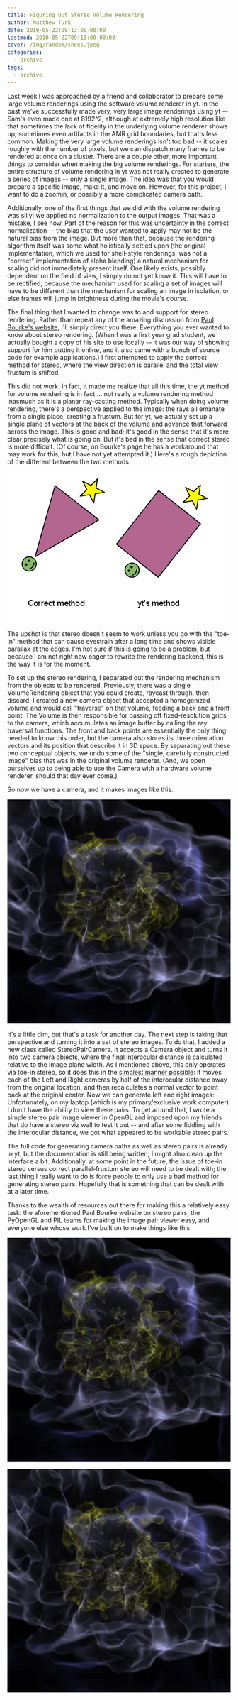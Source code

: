 ```yaml
---
title: Figuring Out Stereo Volume Rendering
author: Matthew Turk
date: 2010-05-22T09:13:00-00:00
lastmod: 2010-05-22T09:13:00-00:00
cover: /img/random/shoes.jpeg
categories:
  - archive
tags:
  - archive
---
```

Last week I was approached by a friend and collaborator to prepare some
large volume renderings using the software volume renderer in yt. In the
past we've successfully made very, very large image renderings using yt
-- Sam's even made one at 8192^2, although at extremely high resolution
like that sometimes the lack of fidelity in the underlying volume
renderer shows up; sometimes even artifacts in the AMR grid boundaries,
but that's less common. Making the very large volume renderings isn't
too bad -- it scales roughly with the number of pixels, but we can
dispatch many frames to be rendered at once on a cluster. There are a
couple other, more important things to consider when making the big
volume renderings. For starters, the entire structure of volume
rendering in yt was not really created to generate a series of images --
only a single image. The idea was that you would prepare a specific
image, make it, and move on. However, for this project, I want to do a
zoomin, or possibly a more complicated camera path.

Additionally, one of the first things that we did with the volume
rendering was silly: we applied no normalization to the output images.
That was a mistake, I see now. Part of the reason for this was
uncertainty in the correct normalization -- the bias that the user
wanted to apply may not be the natural bias from the image. But more
than that, because the rendering algorithm itself was some what
holistically settled upon (the original implementation, which we used
for shell-style renderings, was not a "correct" implementation of alpha
blending) a natural mechanism for scaling did not immediately present
itself. One likely exists, possibly dependent on the field of view, I
simply do not yet know it. This will have to be rectified, because the
mechanism used for scaling a set of images will have to be different
than the mechanism for scaling an image in isolation, or else frames
will jump in brightness during the movie's course.

The final thing that I wanted to change was to add support for stereo
rendering. Rather than repeat any of the amazing discussion from [Paul
Bourke's
website](http://local.wasp.uwa.edu.au/~pbourke/miscellaneous/stereographics/stereorender/),
I'll simply direct you there. Everything you ever wanted to know about
stereo rendering. (When I was a first year grad student, we actually
bought a copy of his site to use locally -- it was our way of showing
support for him putting it online, and it also came with a bunch of
source code for example applications.) I first attempted to apply the
correct method for stereo, where the view direction is parallel and the
total view frustum is shifted.

This did not work. In fact, it made me realize that all this time, the
yt method for volume rendering is in fact ... not really a volume
rendering method inasmuch as it is a planar ray-casting method.
Typically when doing volume rendering, there's a perspective applied to
the image: the rays all emanate from a single place, creating a frustum.
But for yt, we actually set up a single plane of vectors at the back of
the volume and advance that forward across the image. This is good and
bad; it's good in the sense that it's more clear precisely what is going
on. But it's bad in the sense that correct stereo is more difficult. (Of
course, on Bourke's page he has a workaround that may work for this, but
I have not yet attempted it.) Here's a rough depiction of the different
between the two methods.

![image](/img/RenderingMechanisminyt.png)

The upshot is that stereo doesn't seem to work unless you go with the
"toe-in" method that can cause eyestrain after a long time and shows
visible parallax at the edges. I'm not sure if this is going to be a
problem, but because I am not right now eager to rewrite the rendering
backend, this is the way it is for the moment.

To set up the stereo rendering, I separated out the rendering mechanism
from the objects to be rendered. Previously, there was a single
VolumeRendering object that you could create, raycast through, then
discard. I created a new camera object that accepted a homogenized
volume and would call "traverse" on that volume, feeding a back and a
front point. The Volume is then responsible for passing off
fixed-resolution grids to the camera, which accumulates an image buffer
by calling the ray traversal functions. The front and back points are
essentially the only thing needed to know this order, but the camera
also stores its three orientation vectors and its position that describe
it in 3D space. By separating out these two conceptual objects, we undo
some of the "single, carefully constructed image" bias that was in the
original volume renderer. (And, we open ourselves up to being able to
use the Camera with a hardware volume renderer, should that day ever
come.)

So now we have a camera, and it makes images like this:

![image](/img/c_0001.png)

It's a little dim, but that's a task for another day. The next step is
taking that perspective and turning it into a set of stereo images. To
do that, I added a new class called StereoPairCamera. It accepts a
Camera object and turns it into two camera objects, where the final
interocular distance is calculated relative to the image plane width. As
I mentioned above, this only operates via toe-in stereo, so it does this
in the [simplest manner
possible](http://hg.enzotools.org/yt/file/739181d1a069/yt/extensions/volume_rendering/camera.py#l137):
it moves each of the Left and Right cameras by half of the interocular
distance away from the original location, and then recalculates a normal
vector to point back at the original center. Now we can generate left
and right images: Unfortunately, on my laptop (which is my
primary/exclusive work computer) I don't have the ability to view these
pairs. To get around that, I wrote a simple stereo pair image viewer in
OpenGL and imposed upon my friends that do have a stereo viz wall to
test it out -- and after some fiddling with the interocular distance, we
got what appeared to be workable stereo pairs.

The full code for generating camera paths as well as stereo pairs is
already in yt, but the documentation is still being written; I might
also clean up the interface a bit. Additionally, at some point in the
future, the issue of toe-in stereo versus correct parallel-frustum
stereo will need to be dealt with; the last thing I really want to do is
force people to only use a bad method for generating stereo pairs.
Hopefully that is something that can be dealt with at a later time.

Thanks to the wealth of resources out there for making this a relatively
easy task: the aforementioned Paul Bourke website on stereo pairs, the
PyOpenGL and PIL teams for making the image pair viewer easy, and
everyone else whose work I've built on to make things like this.

![image](/img/l_0001.png)

![image](/img/r_0001.png)
